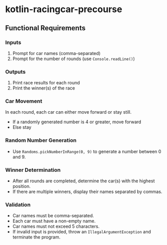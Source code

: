 # kotlin-racingcar-precourse
## Functional Requirements
### Inputs
1. Prompt for car names (comma-separated)
2. Prompt for the number of rounds (use `Console.readLine()`)

### Outputs
1. Print race results for each round
2. Print the winner(s) of the race

### Car Movement
In each round, each car can either move forward or stay still.
- If a randomly generated number is 4 or greater, move forward
- Else stay

### Random Number Generation
- Use `Randoms.pickNumberInRange(0, 9)` to generate a number between 0 and 9.

### Winner Determination
- After all rounds are completed, determine the car(s) with the highest position.
- If there are multiple winners, display their names separated by commas.

### Validation
- Car names must be comma-separated.
- Each car must have a non-empty name.
- Car names must not exceed 5 characters.
- If invalid input is provided, throw an `IllegalArgumentException` and terminate the program.
